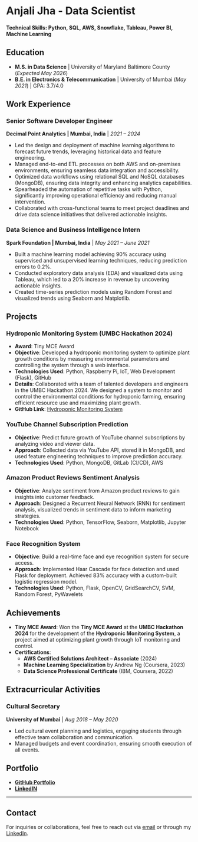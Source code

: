 # Anjali Jha - Data Scientist

#### Technical Skills: Python, SQL, AWS, Snowflake, Tableau, Power BI, Machine Learning

## Education

- **M.S. in Data Science** | University of Maryland Baltimore County (_Expected May 2026_)
- **B.E. in Electronics & Telecommunication** | University of Mumbai (_May 2021_) | GPA: 3.7/4.0

## Work Experience

### **Senior Software Developer Engineer**  
**Decimal Point Analytics | Mumbai, India** | _2021 – 2024_  
- Led the design and deployment of machine learning algorithms to forecast future trends, leveraging historical data and feature engineering.  
- Managed end-to-end ETL processes on both AWS and on-premises environments, ensuring seamless data integration and accessibility.  
- Optimized data workflows using relational SQL and NoSQL databases (MongoDB), ensuring data integrity and enhancing analytics capabilities.  
- Spearheaded the automation of repetitive tasks with Python, significantly improving operational efficiency and reducing manual intervention.  
- Collaborated with cross-functional teams to meet project deadlines and drive data science initiatives that delivered actionable insights.

### **Data Science and Business Intelligence Intern**  
**Spark Foundation | Mumbai, India** | _May 2021 – June 2021_  
- Built a machine learning model achieving 90% accuracy using supervised and unsupervised learning techniques, reducing prediction errors to 0.2%.  
- Conducted exploratory data analysis (EDA) and visualized data using Tableau, which led to a 20% increase in revenue by uncovering actionable insights.  
- Created time-series prediction models using Random Forest and visualized trends using Seaborn and Matplotlib.

## Projects

### **Hydroponic Monitoring System (UMBC Hackathon 2024)**
- **Award**: Tiny MCE Award  
- **Objective**: Developed a hydroponic monitoring system to optimize plant growth conditions by measuring environmental parameters and controlling the system through a web interface.
- **Technologies Used**: Python, Raspberry Pi, IoT, Web Development (Flask), GitHub  
- **Details**: Collaborated with a team of talented developers and engineers in the UMBC Hackathon 2024. We designed a system to monitor and control the environmental conditions for hydroponic farming, ensuring efficient resource use and maximizing plant growth.
- **GitHub Link**: [Hydroponic Monitoring System](https://github.com/AdithNG/Hydroponic-Monitoring-System)

### **YouTube Channel Subscription Prediction**
- **Objective**: Predict future growth of YouTube channel subscriptions by analyzing video and viewer data.
- **Approach**: Collected data via YouTube API, stored it in MongoDB, and used feature engineering techniques to improve prediction accuracy.
- **Technologies Used**: Python, MongoDB, GitLab (CI/CD), AWS

### **Amazon Product Reviews Sentiment Analysis**
- **Objective**: Analyze sentiment from Amazon product reviews to gain insights into customer feedback.
- **Approach**: Designed a Recurrent Neural Network (RNN) for sentiment analysis, visualized trends in sentiment data to inform marketing strategies.
- **Technologies Used**: Python, TensorFlow, Seaborn, Matplotlib, Jupyter Notebook

### **Face Recognition System**
- **Objective**: Build a real-time face and eye recognition system for secure access.
- **Approach**: Implemented Haar Cascade for face detection and used Flask for deployment. Achieved 83% accuracy with a custom-built logistic regression model.
- **Technologies Used**: Python, Flask, OpenCV, GridSearchCV, SVM, Random Forest, PyWavelets

## Achievements

- **Tiny MCE Award**: Won the **Tiny MCE Award** at the **UMBC Hackathon 2024** for the development of the **Hydroponic Monitoring System**, a project aimed at optimizing plant growth through IoT monitoring and control.  
- **Certifications**:  
  - **AWS Certified Solutions Architect – Associate** (2024)  
  - **Machine Learning Specialization** by Andrew Ng (Coursera, 2023)  
  - **Data Science Professional Certificate** (IBM, Coursera, 2022)

## Extracurricular Activities

### **Cultural Secretary**  
**University of Mumbai** | _Aug 2018 – May 2020_  
- Led cultural event planning and logistics, engaging students through effective team collaboration and communication.  
- Managed budgets and event coordination, ensuring smooth execution of all events.


## Portfolio

- **[GitHub Portfolio](https://github.com/Anjali9815)**  
- **[LinkedIN](https://www.linkedin.com/in/anjali-jha-069aa6184/)**  

---

## Contact

For inquiries or collaborations, feel free to reach out via [email](mailto:qd98375@umbc.edu) or through my [LinkedIn](https://linkedin.com/in/anjali-jha-069aa6184/).
